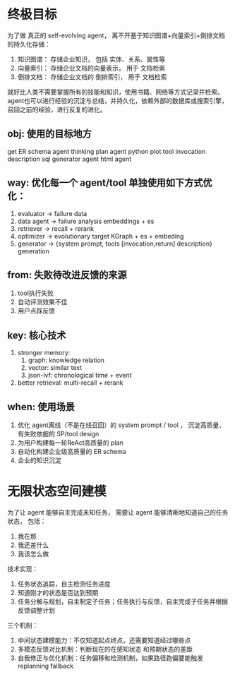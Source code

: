 # 终极目标

为了做 真正的 self-evolving agent， 离不开基于知识图谱+向量索引+倒排文档的持久化存储：
1. 知识图谱： 存储企业知识， 包括 实体、关系、属性等
2. 向量索引： 存储企业文档的向量表示， 用于 文档检索
3. 倒排文档： 存储企业文档的 倒排索引， 用于 文档检索

就好比人类不需要掌握所有的技能和知识，使用书籍、网络等方式记录并检索。agent也可以进行经验的沉淀与总结，并持久化，依赖外部的数据库或搜索引擎，召回之前的经验，进行反复的进化。

## obj: 使用的目标地方
get ER schema agent 
thinking plan agent
python plot tool invocation description
sql generator agent
html agent

## way: 优化每一个 agent/tool 单独使用如下方式优化：
1. evaluator -> failure data
2. data agent -> failure analysis embeddings + es
3. retriever -> recall + rerank 
4. optimizer -> evolutionary target KGraph + es + embeding
5. generator -> {system prompt, tools [invocation,return] description} generation

## from: 失败待改进反馈的来源
1. tool执行失败
2. 自动评测效果不佳
3. 用户点踩反馈

## key: 核心技术
1. stronger memory: 
   1. graph: knowledge relation
   2. vector: similar text
   3. json-ivf: chronological time + event
2. better retrieval:  multi-recall + rerank

## when: 使用场景
1. 优化 agent离线（不是在线召回）的 system prompt / tool ， 沉淀高质量、有失败依据的 SP/tool design 
2. 为用户构建每一轮ReAct高质量的 plan 
3. 自动化构建企业级高质量的 ER schema
4. 企业的知识沉淀

# 无限状态空间建模
为了让 agent 能够自主完成未知任务， 需要让 agent 能够清晰地知道自己的任务状态， 包括：
1. 我在那
2. 我还差什么
3. 我该怎么做

技术实现：
1. 任务状态追踪，自主检测任务进度
2. 知道刚才的状态是否达到预期
3. 任务分解与规划，自主制定子任务；任务执行与反馈，自主完成子任务并根据反馈调整计划

三个机制：
1. 中间状态建模能力：不仅知道起点终点，还需要知道经过哪些点
2. 多模态反馈对比机制：判断现在的在感知状态 和预期状态的差距
3. 自我修正与优化机制：任务偏移和检测机制，如果路径跑偏要能触发replanning fallback